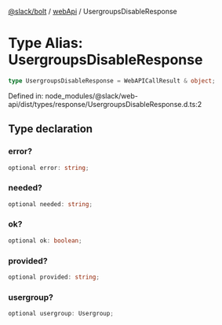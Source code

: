 [@slack/bolt](../../../../index.md) / [webApi](../index.md) / UsergroupsDisableResponse

# Type Alias: UsergroupsDisableResponse

```ts
type UsergroupsDisableResponse = WebAPICallResult & object;
```

Defined in: node\_modules/@slack/web-api/dist/types/response/UsergroupsDisableResponse.d.ts:2

## Type declaration

### error?

```ts
optional error: string;
```

### needed?

```ts
optional needed: string;
```

### ok?

```ts
optional ok: boolean;
```

### provided?

```ts
optional provided: string;
```

### usergroup?

```ts
optional usergroup: Usergroup;
```
